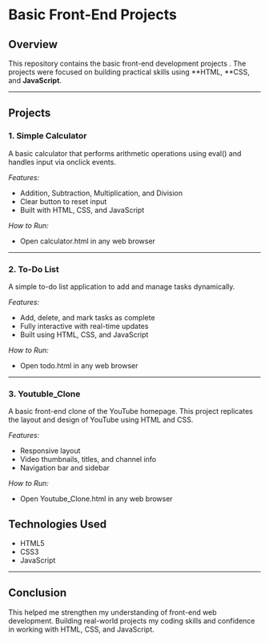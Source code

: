# Basic Front-End Projects

## Overview  
This repository contains the  basic front-end development projects . The projects were focused on building practical skills using **HTML, **CSS, and **JavaScript**.

---

## Projects  

### 1. Simple Calculator  
A basic calculator that performs arithmetic operations using eval() and handles input via onclick events.  

*Features:*  
- Addition, Subtraction, Multiplication, and Division  
- Clear button to reset input  
- Built with HTML, CSS, and JavaScript  

*How to Run:*  
- Open calculator.html in any web browser  

---

### 2. To-Do List  
A simple to-do list application to add and manage tasks dynamically.  

*Features:*  
- Add, delete, and mark tasks as complete  
- Fully interactive with real-time updates  
- Built using HTML, CSS, and JavaScript  

*How to Run:*  
- Open todo.html in any web browser  

---

### 3. Youtuble_Clone
A basic front-end clone of the YouTube homepage. This project replicates the layout and design of YouTube using HTML and CSS.

*Features:*
- Responsive layout
- Video thumbnails, titles, and channel info
- Navigation bar and sidebar

*How to Run:*
- Open Youtube_Clone.html in any web browser


## Technologies Used  
- HTML5  
- CSS3  
- JavaScript 

---
## Conclusion
This  helped me strengthen my understanding of front-end web development. Building real-world projects  my coding skills and confidence in working with HTML, CSS, and JavaScript.
